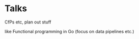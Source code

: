 # Talks

CfPs etc, plan out stuff

like Functional programming in Go (focus on data pipelines etc.)
